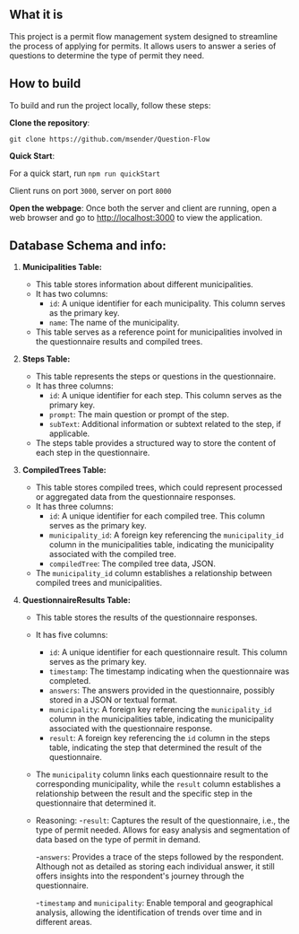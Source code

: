 

## What it is

This project is a permit flow management system designed to streamline the process of applying for permits. It allows users to answer a series of questions to determine the type of permit they need.

## How to build

To build and run the project locally, follow these steps:

**Clone the repository**:

`git clone https://github.com/msender/Question-Flow`

**Quick Start**:

For a quick start, run `npm run quickStart`

Client runs on port `3000`, server on port `8000`

**Open the webpage**:
Once both the server and client are running, open a web browser and go to [http://localhost:3000](http://localhost:3000) to view the application.

## Database Schema and info:

1. **Municipalities Table:**
   - This table stores information about different municipalities.
   - It has two columns:
     - `id`: A unique identifier for each municipality. This column serves as the primary key.
     - `name`: The name of the municipality.
   - This table serves as a reference point for municipalities involved in the questionnaire results and compiled trees.

2. **Steps Table:**
   - This table represents the steps or questions in the questionnaire.
   - It has three columns:
     - `id`: A unique identifier for each step. This column serves as the primary key.
     - `prompt`: The main question or prompt of the step.
     - `subText`: Additional information or subtext related to the step, if applicable.
   - The steps table provides a structured way to store the content of each step in the questionnaire.

3. **CompiledTrees Table:**
   - This table stores compiled trees, which could represent processed or aggregated data from the questionnaire responses.
   - It has three columns:
     - `id`: A unique identifier for each compiled tree. This column serves as the primary key.
     - `municipality_id`: A foreign key referencing the `municipality_id` column in the municipalities table, indicating the municipality associated with the compiled tree.
     - `compiledTree`: The compiled tree data, JSON.
   - The `municipality_id` column establishes a relationship between compiled trees and municipalities.

4. **QuestionnaireResults Table:**
   - This table stores the results of the questionnaire responses.
   - It has five columns:
     - `id`: A unique identifier for each questionnaire result. This column serves as the primary key.
     - `timestamp`: The timestamp indicating when the questionnaire was completed.
     - `answers`: The answers provided in the questionnaire, possibly stored in a JSON or textual format.
     - `municipality`: A foreign key referencing the `municipality_id` column in the municipalities table, indicating the municipality associated with the questionnaire response.
     - `result`: A foreign key referencing the `id` column in the steps table, indicating the step that determined the result of the questionnaire.
   - The `municipality` column links each questionnaire result to the corresponding municipality, while the `result` column establishes a relationship between the result and the specific step in the questionnaire that determined it.
   - Reasoning:
      -`result`: Captures the result of the questionnaire, i.e., the type of permit needed. Allows for easy analysis and segmentation of data based on the type of permit in demand.

      -`answers`: Provides a trace of the steps followed by the respondent. Although not as detailed as storing each individual answer, it still offers insights into the respondent's journey through the questionnaire.

      -`timestamp` and `municipality`: Enable temporal and geographical analysis, allowing the identification of trends over time and in different areas.

